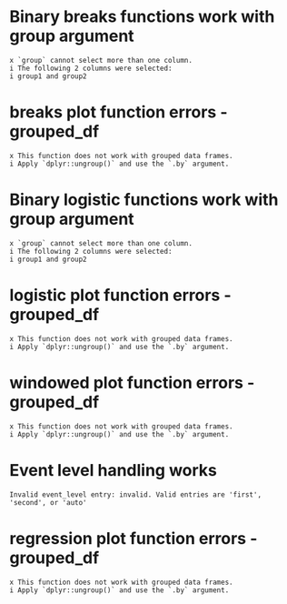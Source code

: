 # Binary breaks functions work with group argument

    x `group` cannot select more than one column.
    i The following 2 columns were selected:
    i group1 and group2

# breaks plot function errors - grouped_df

    x This function does not work with grouped data frames.
    i Apply `dplyr::ungroup()` and use the `.by` argument.

# Binary logistic functions work with group argument

    x `group` cannot select more than one column.
    i The following 2 columns were selected:
    i group1 and group2

# logistic plot function errors - grouped_df

    x This function does not work with grouped data frames.
    i Apply `dplyr::ungroup()` and use the `.by` argument.

# windowed plot function errors - grouped_df

    x This function does not work with grouped data frames.
    i Apply `dplyr::ungroup()` and use the `.by` argument.

# Event level handling works

    Invalid event_level entry: invalid. Valid entries are 'first', 'second', or 'auto'

# regression plot function errors - grouped_df

    x This function does not work with grouped data frames.
    i Apply `dplyr::ungroup()` and use the `.by` argument.


